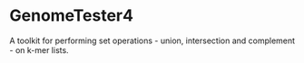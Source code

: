 # GenomeTester4
A toolkit for performing set operations - union, intersection and complement - on k-mer lists.
